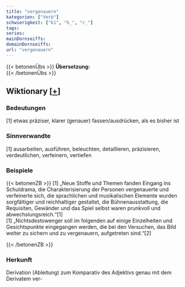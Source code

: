 ```yaml
---
title: "vergenauern"
kategorien: ["Verb"]
schwierigkeit: ["k1", "h_", "r_"]
tags:
series:
mainDornseiffs:
domainDornseiffs:
url: "vergenauern"
---
```


{{< betonenÜbs >}}
**Übersetzung:**  
{{< /betonenÜbs >}}

## Wiktionary [[+](https://de.wiktionary.org/wiki/vergenauern)]

### Bedeutungen
[1] etwas präziser, klarer (genauer) fassen/ausdrücken, als es bisher ist  

### Sinnverwandte
[1] ausarbeiten, ausführen, beleuchten, detaillieren, präzisieren, verdeutlichen, verfeinern, vertiefen  

### Beispiele
{{< betonenZB >}}
[1] „Neue Stoffe und Themen fanden Eingang ins Schuldrama, die Charakterisierung der Personen vergenauerte und verfeinerte sich, die sprachlichen und musikalischen Elemente wurden sorgfältiger und reichhaltiger gestaltet, die Bühnenausstattung, die Requisiten, Gewänder und das Spiel selbst waren prunkvoll und abwechslungsreich.“[1]  
[1] „Nichtsdestowenger soll im folgenden auf einige Einzelheiten und Gesichtspunkte eingegangen werden, die bei den Versuchen, das Bild weiter zu sichern und zu vergenauern, aufgetreten sind.“[2]  

{{< /betonenZB >}}
### Herkunft
Derivation (Ableitung) zum Komparativ des Adjektivs genau mit dem Derivatem ver-  


